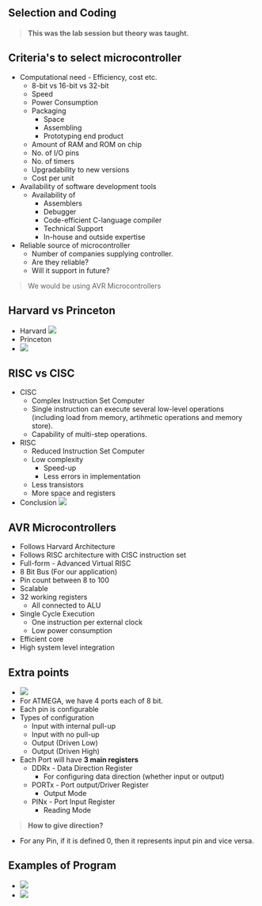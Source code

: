 

## Selection and Coding

> #### This was the lab session but theory was taught.

## Criteria's to select microcontroller

- Computational need - Efficiency, cost etc.
  - 8-bit vs 16-bit vs 32-bit
  - Speed
  - Power Consumption
  - Packaging
    - Space
    - Assembling
    - Prototyping end product
  - Amount of RAM and ROM on chip
  - No. of I/O pins
  - No. of timers
  - Upgradability to new versions
  - Cost per unit
- Availability of software development tools
  - Availability of
    - Assemblers
    - Debugger
    - Code-efficient C-language compiler
    - Technical Support
    - In-house and outside expertise
- Reliable source of microcontroller
  - Number of companies supplying controller.
  - Are they reliable?
  - Will it support in future?

> We would be using AVR Microcontrollers

## Harvard vs Princeton

- Harvard
  ![](/assets/images/2021-09-04-18-21-51.png)
- Princeton
- ![](/assets/images/2021-09-04-18-22-18.png)

## RISC vs CISC

- CISC
  - Complex Instruction Set Computer
  - Single instruction can execute several low-level operations (including load from memory, artihmetic operations and memory store).
  - Capability of multi-step operations.
- RISC
  - Reduced Instruction Set Computer
  - Low complexity
    - Speed-up
    - Less errors in implementation
  - Less transistors
  - More space and registers
- Conclusion
  ![](/assets/images/2021-09-04-18-30-30.png)

## AVR Microcontrollers

- Follows Harvard Architecture
- Follows RISC architecture with CISC instruction set
- Full-form - Advanced Virtual RISC
- 8 Bit Bus (For our application)
- Pin count between 8 to 100
- Scalable
- 32 working registers
  - All connected to ALU
- Single Cycle Execution
  - One instruction per external clock
  - Low power consumption
- Efficient core
- High system level integration

## Extra points

- ![](/assets/images/2021-09-04-18-37-03.png)
- For ATMEGA, we have 4 ports each of 8 bit.
- Each pin is configurable
- Types of configuration
  - Input with internal pull-up
  - Input with no pull-up
  - Output (Driven Low)
  - Output (Driven High)
- Each Port will have **3 main registers**
  - DDRx - Data Direction Register
    - For configuring data direction (whether input or output)
  - PORTx - Port output/Driver Register
    - Output Mode
  - PINx - Port Input Register
    - Reading Mode

> **How to give direction?**

- For any Pin, if it is defined 0, then it represents input pin and vice versa.

## Examples of Program

- ![](/assets/images/2021-09-04-18-45-38.png)
- ![](/assets/images/2021-09-04-18-48-57.png)

